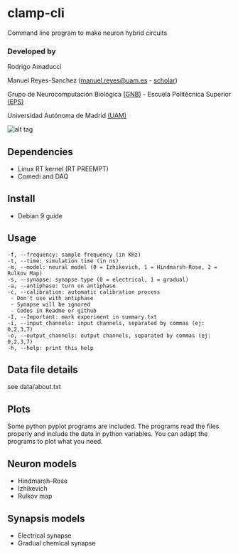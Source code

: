 # clamp-cli
Command line program to make neuron hybrid circuits

### Developed by
Rodrigo Amaducci

Manuel Reyes-Sanchez (manuel.reyes@uam.es - [scholar](https://scholar.google.es/citations?user=JlKzj1cAAAAJ))

Grupo de Neurocomputación Biológica [(GNB)](http://arantxa.ii.uam.es/~gnb/) - Escuela Politécnica Superior [(EPS)](http://www.uam.es/ss/Satellite/EscuelaPolitecnica/es/home.htm)

Universidad Autónoma de Madrid [(UAM)](http://www.uam.es)

![alt tag](https://raw.githubusercontent.com/manurs/clamp-cli/master/img.png)

## Dependencies
- Linux RT kernel (RT PREEMPT)
- Comedi and DAQ

## Install
- Debian 9 guide

## Usage

```
-f, --frequency: sample frequency (in KHz)
-t, --time: simulation time (in ns)
-m, --model: neural model (0 = Izhikevich, 1 = Hindmarsh-Rose, 2 = Rulkov Map)
-s, --synapse: synapse type (0 = electrical, 1 = gradual)
-a, --antiphase: turn on antiphase
-c, --calibration: automatic calibration process
 - Don't use with antiphase
 - Synapse will be ignored
 - Codes in Readme or github
-I, --Important: mark experiment in summary.txt
-i, --input_channels: input channels, separated by commas (ej: 0,2,3,7)
-o, --output_channels: output channels, separated by commas (ej: 0,2,3,7)
-h, --help: print this help
```


## Data file details
see data/about.txt

## Plots
Some python pyplot programs are included. The programs read the files properly and include the data in python variables. You can adapt the programs to plot what you need. 

## Neuron models
- Hindmarsh–Rose
- Izhikevich
- Rulkov map

## Synapsis models
- Electrical synapse
- Gradual chemical synapse